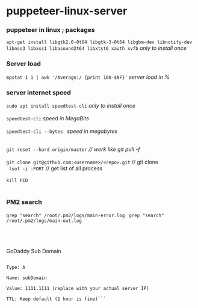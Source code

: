 # puppeteer-linux-server

### puppeteer in linux ; packages 
``` apt-get install libgtk2.0-0t64 libgtk-3-0t64 libgbm-dev libnotify-dev libnss3 libxss1 libasound2t64 libxtst6 xauth xvfb ```  <i>only to install once</i> 
<br>
### Server load 
``` mpstat 1 1 | awk '/Average:/ {print 100-$NF}' ``` <i>server load in %</i> 

### server internet speed
```sudo apt install speedtest-cli``` <i>only to install once</i> <br><br>
``` speedtest-cli ``` <i>speed in MegaBits</i> <br><br>
```speedtest-cli --bytes ``` <i>speed in megabytes</i> <br><br>


```git reset --hard origin/master``` <i>// work like git pull -f</i>
<br><br>
```git clone git@github.com:<username>/<repo>.git``` // git clone 
<br>
``` lsof -i :PORT``` // get list of all process
<br><br>
``` kill PID ```
<br><br>
### PM2 search
```grep "search" /root/.pm2/logs/main-error.log ```
```grep "search" /root/.pm2/logs/main-out.log```

<br><br><br>
GoDaddy Sub Domain
``` Fill in the DNS Record:

Type: A

Name: subDomain

Value: 1111.1111 (replace with your actual server IP)

TTL: Keep default (1 hour is fine)```
